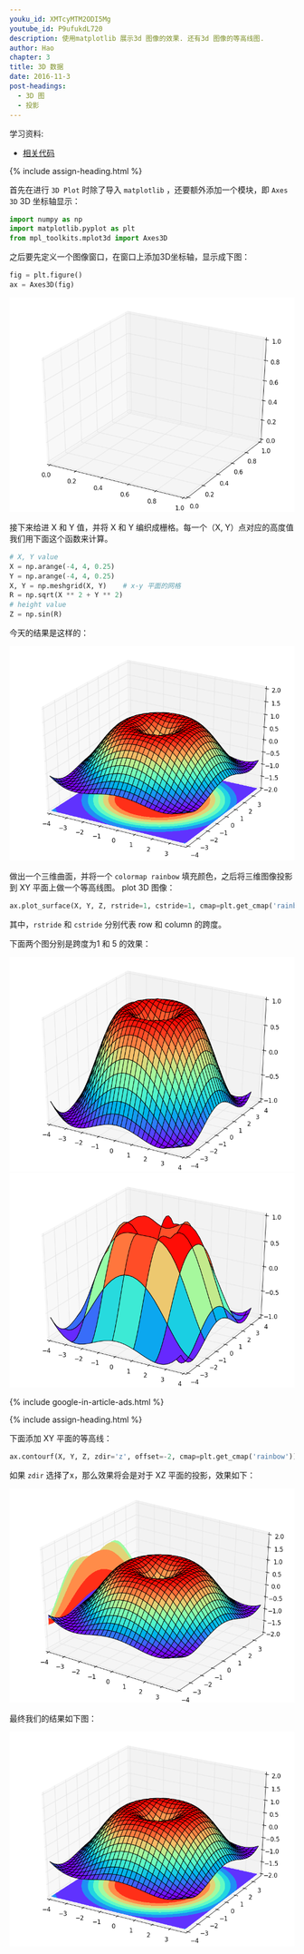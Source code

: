 ```yaml
---
youku_id: XMTcyMTM2ODI5Mg
youtube_id: P9ufukdL720
description: 使用matplotlib 展示3d 图像的效果. 还有3d 图像的等高线图.
author: Hao
chapter: 3
title: 3D 数据
date: 2016-11-3
post-headings:
  - 3D 图
  - 投影
---
```


学习资料:
  * [相关代码](https://github.com/MorvanZhou/tutorials/blob/master/matplotlibTUT/plt14_3d.py)

{% include assign-heading.html %}

首先在进行 `3D Plot` 时除了导入 `matplotlib` ，还要额外添加一个模块，即 `Axes 3D` 3D 坐标轴显示：

```python
import numpy as np
import matplotlib.pyplot as plt
from mpl_toolkits.mplot3d import Axes3D
```

之后要先定义一个图像窗口，在窗口上添加3D坐标轴，显示成下图：

```python
fig = plt.figure()
ax = Axes3D(fig)
```

<img class="course-image" src="/static/results/plt/3_5_2.png" alt="{{ page.title }}{% increment image-count %}">

接下来给进 X 和 Y 值，并将 X 和 Y 编织成栅格。每一个（X, Y）点对应的高度值我们用下面这个函数来计算。

```python
# X, Y value
X = np.arange(-4, 4, 0.25)
Y = np.arange(-4, 4, 0.25)
X, Y = np.meshgrid(X, Y)    # x-y 平面的网格
R = np.sqrt(X ** 2 + Y ** 2)
# height value
Z = np.sin(R)
```

今天的结果是这样的：

<img class="course-image" src="/static/results/plt/3_5_1.png" alt="{{ page.title }}{% increment image-count %}">

做出一个三维曲面，并将一个 `colormap rainbow` 填充颜色，之后将三维图像投影到 XY 平面上做一个等高线图。 plot 3D 图像：

```python 
ax.plot_surface(X, Y, Z, rstride=1, cstride=1, cmap=plt.get_cmap('rainbow'))
```

其中，`rstride` 和 `cstride` 分别代表 row 和 column 的跨度。

下面两个图分别是跨度为1 和 5 的效果：

<img class="course-image" src="/static/results/plt/3_5_3.png" alt="{{ page.title }}{% increment image-count %}">

<img class="course-image" src="/static/results/plt/3_5_4.png" alt="{{ page.title }}{% increment image-count %}">

{% include google-in-article-ads.html %}

{% include assign-heading.html %}

下面添加 XY 平面的等高线：

``` python
ax.contourf(X, Y, Z, zdir='z', offset=-2, cmap=plt.get_cmap('rainbow'))
```

如果 `zdir` 选择了x，那么效果将会是对于 XZ 平面的投影，效果如下：

<img class="course-image" src="/static/results/plt/3_5_5.png" alt="{{ page.title }}{% increment image-count %}">

最终我们的结果如下图：

<img class="course-image" src="/static/results/plt/3_5_1.png" alt="{{ page.title }}{% increment image-count %}">

